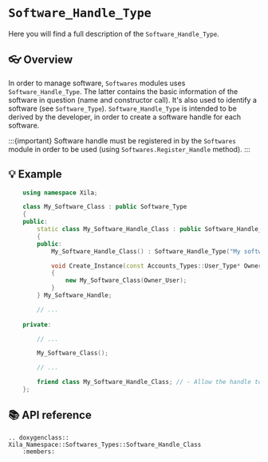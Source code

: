 # `Software_Handle_Type`
 
Here you will find a full description of the `Software_Handle_Type`.

## 👓 Overview

In order to manage software, `Softwares` modules uses `Software_Handle_Type`. The latter contains the basic information of the software in question (name and constructor call). It's also used to identify a software (see `Software_Type`). `Software_Handle_Type` is intended to be derived by the developer, in order to create a software handle for each software.

:::{important}
Software handle must be registered in by the `Softwares` module in order to be used (using `Softwares.Register_Handle` method).
:::

## 💡 Example

```cpp
    using namespace Xila;

    class My_Software_Class : public Software_Type
    {
    public:
        static class My_Software_Handle_Class : public Software_Handle_Type
        {
        public:
            My_Software_Handle_Class() : Software_Handle_Type("My software") {} // - Register the software handle.

            void Create_Instance(const Accounts_Types::User_Type* Owner_User) const override // - Create a new instance of the software.
            {
                new My_Software_Class(Owner_User);
            }
        } My_Software_Handle;

        // ...
        
    private:

        // ...

        My_Software_Class();

        // ...

        friend class My_Software_Handle_Class; // - Allow the handle to access the software's constructor.
    };

```

## 📚 API reference

```{eval-rst}
.. doxygenclass:: Xila_Namespace::Softwares_Types::Software_Handle_Class
    :members:
```

